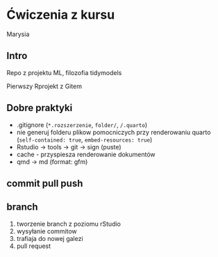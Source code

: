 # Ćwiczenia z kursu
Marysia

## Intro

Repo z projektu ML, filozofia tidymodels

Pierwszy Rprojekt z Gitem

## Dobre praktyki

- .gitignore (`*.rozszerzenie`, `folder/`, `/.quarto`)
- nie generuj folderu plikow pomocniczych przy renderowaniu quarto
  (`self-contained: true`, `embed-resources: true`)
- Rstudio -\> tools -\> git -\> sign (puste)
- cache - przyspiesza renderowanie dokumentów
- qmd -\> md (format: gfm)

## commit pull push

## branch

1)  tworzenie branch z poziomu rStudio
2)  wysyłanie commitow
3)  trafiaja do nowej galezi
4)  pull request
